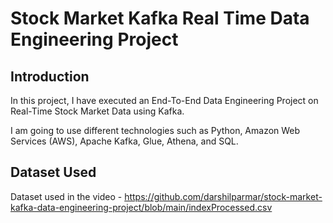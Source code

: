 # Stock Market Kafka Real Time Data Engineering Project

## Introduction 
In this project, I have executed an End-To-End Data Engineering Project on Real-Time Stock Market Data using Kafka.

I am going to use different technologies such as Python, Amazon Web Services (AWS), Apache Kafka, Glue, Athena, and SQL.


## Dataset Used

Dataset used in the video - https://github.com/darshilparmar/stock-market-kafka-data-engineering-project/blob/main/indexProcessed.csv


